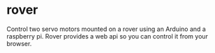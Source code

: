 rover
=====

Control two servo motors mounted on a rover using an Arduino and a raspberry pi. Rover provides a web api so you can control it from your browser.
